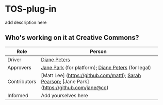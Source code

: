 # TOS-plug-in
add description here

## Who's working on it at Creative Commons?

| Role  | Person |
| ------------- | ------------- |
| Driver  | [Diane Peters](https://github.com/peterspdx)  |
| Approvers  | [Jane Park](https://github.com/jane@cc) (for platform); [Diane Peters](https://github.com/peterspdx) (for legal)  |
| Contributors | [Matt Lee] (https://github.com/mattl); [Sarah Pearson](https://github.com/sarahpearson); [Jane Park] (https://github.com/jane@cc) |
| Informed | Add yourselves here |
